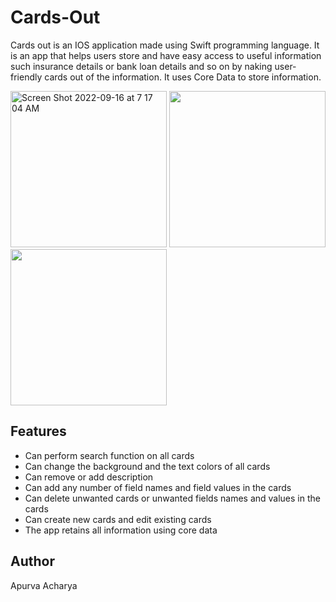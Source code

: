# Cards-Out

Cards out is an IOS application made using Swift programming language. It is an app that helps users store and have easy access to useful information such 
insurance details or bank loan details and so on by naking user-friendly cards out of the information. It uses Core Data to store information.

<img width="250" alt="Screen Shot 2022-09-16 at 7 17 04 AM" src="https://user-images.githubusercontent.com/113264267/190611263-bc7260d4-cd1f-4fa8-8b2c-0c61586f002a.png">
<img width="250"Screen Shot 2022-09-16 at 7 18 01 AM" src="https://user-images.githubusercontent.com/113264267/190611463-f9bbf682-b03a-46bf-a6d6-6f11cfa90b37.png">
<img width="250"t="Screen Shot 2022-09-16 at 7 20 41 AM" src="https://user-images.githubusercontent.com/113264267/190612103-cf27a429-3688-49ee-b822-474cd252c34a.png">

## Features
- Can perform search function on all cards
- Can change the background and the text colors of all cards
- Can remove or add description
- Can add any number of field names and field values in the cards
- Can delete unwanted cards or unwanted fields names and values in the cards
- Can create new cards and edit existing cards
- The app retains all information using core data

## Author
Apurva Acharya


